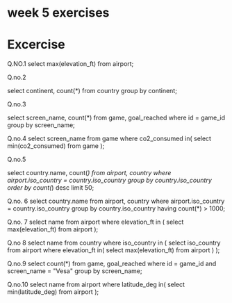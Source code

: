 # week  5 exercises
# Excercise 

Q.NO.1
select max(elevation_ft)
from airport;



Q.no.2

select continent, count(*)
from country
group by continent;





Q.no.3

select screen_name, count(*)
from game, goal_reached
where id = game_id
group by screen_name;


Q.no.4
select screen_name
from game
where co2_consumed in(
select min(co2_consumed)
from game
);



Q.no.5

select country.name, count(*)
from airport, country
where airport.iso_country = country.iso_country
group by country.iso_country
order by count(*) desc
limit 50;


Q.no. 6
select country.name
from airport, country
where airport.iso_country = country.iso_country
group by country.iso_country
having count(*) > 1000;


Q.no. 7
select name
from airport
where elevation_ft in (
select max(elevation_ft)
from airport
);


Q.no 8
select name
from country
where iso_country in (
select iso_country
from airport
where elevation_ft in(
select max(elevation_ft)
from airport
)
);

Q.no.9
select count(*)
from game, goal_reached
where id = game_id and screen_name = "Vesa"
group by screen_name;


Q.no.10
select name
from airport
where latitude_deg in(
select min(latitude_deg)
from airport
);














